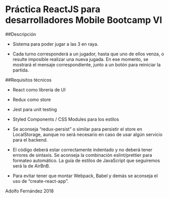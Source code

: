 # Práctica ReactJS para desarrolladores Mobile Bootcamp VI



##Descripción

- Sistema para poder jugar a las 3 en raya.

- Cada turno corresponderá a un jugador, hasta que uno de ellos venza, o resulte imposible realizar una nueva jugada. En ese momento, se mostrará el mensaje correspondiente, junto a un botón para reiniciar la partida.

##Requisitos técnicos

- React como librería de UI

- Redux como store

- Jest para unit testing

- Styled Components / CSS Modules para los estilos

- Se aconseja “redux-persist” o similar para persistir el store en LocalStorage, aunque no será necesario en caso de usar algún servicio para el backend.

- El código deberá estar correctamente indentado y no deberá tener errores de sintaxis. Se aconseja la combinación eslint/prettier para formateo automático. La guía de estilos de JavaScript que seguiremos será la de AirBnB.

- Para evitar tener que montar Webpack, Babel y demás se aconseja el uso de “create-react-app”.

Adolfo Fernández 
2018

